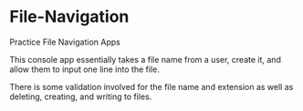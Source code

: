 # File-Navigation
Practice File Navigation Apps

This console app essentially takes a file name from a user, create it, and allow them to input one line into the file.

There is some validation involved for the file name and extension as well as deleting, creating, and writing to files.
